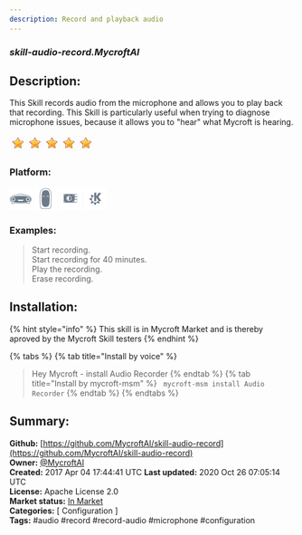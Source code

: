```yaml
---
description: Record and playback audio
---
```


### _skill-audio-record.MycroftAI_  
## Description:  
This Skill records audio from the microphone and allows you to play back that recording. This Skill is particularly useful when trying to diagnose microphone issues, because it allows you to "hear" what Mycroft is hearing.  
  
![](../.gitbook/assets/star.png)![](../.gitbook/assets/star.png)![](../.gitbook/assets/star.png)![](../.gitbook/assets/star.png)![](../.gitbook/assets/star.png)  
  
### Platform:  
 ![Mark I](../.gitbook/assets/mark-1-icon.png)  ![Mark II](../.gitbook/assets/mark-2-icon.png)  ![Picroft](../.gitbook/assets/picroft-icon.png)  ![plasmoid](../.gitbook/assets/kde.png)   
### Examples:  
> Start recording.  
> Start recording for 40 minutes.  
> Play the recording.  
> Erase recording.  
  
## Installation:  
{% hint style="info" %}
This skill is in Mycroft Market and is thereby aproved by the Mycroft Skill testers
{% endhint %}
    
{% tabs %}
{% tab title="Install by voice" %}
> Hey Mycroft - install Audio Recorder
{% endtab %}
  {% tab title="Install by mycroft-msm" %}
``` mycroft-msm install Audio Recorder```
{% endtab %}
  {% endtabs %}
    
## Summary:  
**Github:** [https://github.com/MycroftAI/skill-audio-record](https://github.com/MycroftAI/skill-audio-record)  
**Owner:** [@MycroftAI](https://github.com/MycroftAI)  
**Created:** 2017 Apr 04 17:44:41 UTC  **Last updated:** 2020 Oct 26 07:05:14 UTC  
**License:** Apache License 2.0  
**Market status:** [In Market](https://market.mycroft.ai/skill/mycroft-audio-record)  
**Categories:** [ Configuration ]   
**Tags:** \#audio \#record \#record-audio \#microphone \#configuration   
